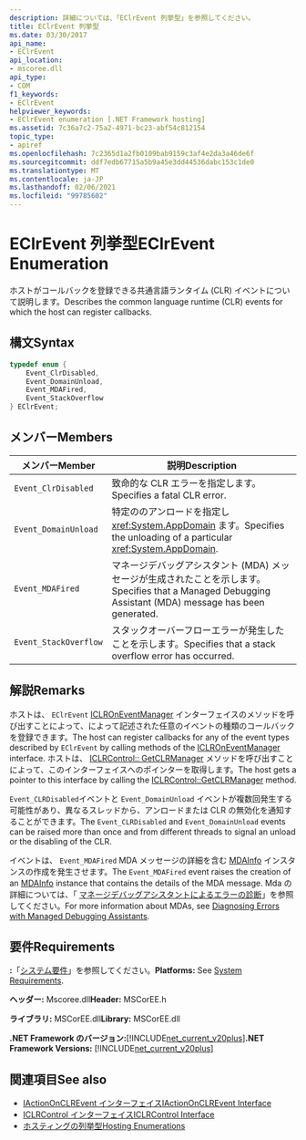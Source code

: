 ```yaml
---
description: 詳細については、「EClrEvent 列挙型」を参照してください。
title: EClrEvent 列挙型
ms.date: 03/30/2017
api_name:
- EClrEvent
api_location:
- mscoree.dll
api_type:
- COM
f1_keywords:
- EClrEvent
helpviewer_keywords:
- EClrEvent enumeration [.NET Framework hosting]
ms.assetid: 7c36a7c2-75a2-4971-bc23-abf54c812154
topic_type:
- apiref
ms.openlocfilehash: 7c2365d1a2fb0109bab9159c3af4e2da3a46de6f
ms.sourcegitcommit: ddf7edb67715a5b9a45e3dd44536dabc153c1de0
ms.translationtype: MT
ms.contentlocale: ja-JP
ms.lasthandoff: 02/06/2021
ms.locfileid: "99785602"
---
```

# <a name="eclrevent-enumeration"></a><span data-ttu-id="9e9ef-103">EClrEvent 列挙型</span><span class="sxs-lookup"><span data-stu-id="9e9ef-103">EClrEvent Enumeration</span></span>

<span data-ttu-id="9e9ef-104">ホストがコールバックを登録できる共通言語ランタイム (CLR) イベントについて説明します。</span><span class="sxs-lookup"><span data-stu-id="9e9ef-104">Describes the common language runtime (CLR) events for which the host can register callbacks.</span></span>  
  
## <a name="syntax"></a><span data-ttu-id="9e9ef-105">構文</span><span class="sxs-lookup"><span data-stu-id="9e9ef-105">Syntax</span></span>  
  
```cpp  
typedef enum {  
    Event_ClrDisabled,  
    Event_DomainUnload,  
    Event_MDAFired,  
    Event_StackOverflow  
} EClrEvent;  
```  
  
## <a name="members"></a><span data-ttu-id="9e9ef-106">メンバー</span><span class="sxs-lookup"><span data-stu-id="9e9ef-106">Members</span></span>  
  
|<span data-ttu-id="9e9ef-107">メンバー</span><span class="sxs-lookup"><span data-stu-id="9e9ef-107">Member</span></span>|<span data-ttu-id="9e9ef-108">説明</span><span class="sxs-lookup"><span data-stu-id="9e9ef-108">Description</span></span>|  
|------------|-----------------|  
|`Event_ClrDisabled`|<span data-ttu-id="9e9ef-109">致命的な CLR エラーを指定します。</span><span class="sxs-lookup"><span data-stu-id="9e9ef-109">Specifies a fatal CLR error.</span></span>|  
|`Event_DomainUnload`|<span data-ttu-id="9e9ef-110">特定ののアンロードを指定し <xref:System.AppDomain> ます。</span><span class="sxs-lookup"><span data-stu-id="9e9ef-110">Specifies the unloading of a particular <xref:System.AppDomain>.</span></span>|  
|`Event_MDAFired`|<span data-ttu-id="9e9ef-111">マネージデバッグアシスタント (MDA) メッセージが生成されたことを示します。</span><span class="sxs-lookup"><span data-stu-id="9e9ef-111">Specifies that a Managed Debugging Assistant (MDA) message has been generated.</span></span>|  
|`Event_StackOverflow`|<span data-ttu-id="9e9ef-112">スタックオーバーフローエラーが発生したことを示します。</span><span class="sxs-lookup"><span data-stu-id="9e9ef-112">Specifies that a stack overflow error has occurred.</span></span>|  
  
## <a name="remarks"></a><span data-ttu-id="9e9ef-113">解説</span><span class="sxs-lookup"><span data-stu-id="9e9ef-113">Remarks</span></span>  

 <span data-ttu-id="9e9ef-114">ホストは、 `EClrEvent` [ICLROnEventManager](iclroneventmanager-interface.md) インターフェイスのメソッドを呼び出すことによって、によって記述された任意のイベントの種類のコールバックを登録できます。</span><span class="sxs-lookup"><span data-stu-id="9e9ef-114">The host can register callbacks for any of the event types described by `EClrEvent` by calling methods of the [ICLROnEventManager](iclroneventmanager-interface.md) interface.</span></span> <span data-ttu-id="9e9ef-115">ホストは、 [ICLRControl:: GetCLRManager](iclrcontrol-getclrmanager-method.md) メソッドを呼び出すことによって、このインターフェイスへのポインターを取得します。</span><span class="sxs-lookup"><span data-stu-id="9e9ef-115">The host gets a pointer to this interface by calling the [ICLRControl::GetCLRManager](iclrcontrol-getclrmanager-method.md) method.</span></span>  
  
 <span data-ttu-id="9e9ef-116">`Event_CLRDisabled`イベントと `Event_DomainUnload` イベントが複数回発生する可能性があり、異なるスレッドから、アンロードまたは CLR の無効化を通知することができます。</span><span class="sxs-lookup"><span data-stu-id="9e9ef-116">The `Event_CLRDisabled` and `Event_DomainUnload` events can be raised more than once and from different threads to signal an unload or the disabling of the CLR.</span></span>  
  
 <span data-ttu-id="9e9ef-117">イベントは、 `Event_MDAFired` MDA メッセージの詳細を含む [MDAInfo](mdainfo-structure.md) インスタンスの作成を発生させます。</span><span class="sxs-lookup"><span data-stu-id="9e9ef-117">The `Event_MDAFired` event raises the creation of an [MDAInfo](mdainfo-structure.md) instance that contains the details of the MDA message.</span></span> <span data-ttu-id="9e9ef-118">Mda の詳細については、「 [マネージデバッグアシスタントによるエラーの診断](../../debug-trace-profile/diagnosing-errors-with-managed-debugging-assistants.md)」を参照してください。</span><span class="sxs-lookup"><span data-stu-id="9e9ef-118">For more information about MDAs, see [Diagnosing Errors with Managed Debugging Assistants](../../debug-trace-profile/diagnosing-errors-with-managed-debugging-assistants.md).</span></span>  
  
## <a name="requirements"></a><span data-ttu-id="9e9ef-119">要件</span><span class="sxs-lookup"><span data-stu-id="9e9ef-119">Requirements</span></span>  

 <span data-ttu-id="9e9ef-120">**:**「[システム要件](../../get-started/system-requirements.md)」を参照してください。</span><span class="sxs-lookup"><span data-stu-id="9e9ef-120">**Platforms:** See [System Requirements](../../get-started/system-requirements.md).</span></span>  
  
 <span data-ttu-id="9e9ef-121">**ヘッダー:** Mscoree.dll</span><span class="sxs-lookup"><span data-stu-id="9e9ef-121">**Header:** MSCorEE.h</span></span>  
  
 <span data-ttu-id="9e9ef-122">**ライブラリ:** MSCorEE.dll</span><span class="sxs-lookup"><span data-stu-id="9e9ef-122">**Library:** MSCorEE.dll</span></span>  
  
 <span data-ttu-id="9e9ef-123">**.NET Framework のバージョン:**[!INCLUDE[net_current_v20plus](../../../../includes/net-current-v20plus-md.md)]</span><span class="sxs-lookup"><span data-stu-id="9e9ef-123">**.NET Framework Versions:** [!INCLUDE[net_current_v20plus](../../../../includes/net-current-v20plus-md.md)]</span></span>  
  
## <a name="see-also"></a><span data-ttu-id="9e9ef-124">関連項目</span><span class="sxs-lookup"><span data-stu-id="9e9ef-124">See also</span></span>

- [<span data-ttu-id="9e9ef-125">IActionOnCLREvent インターフェイス</span><span class="sxs-lookup"><span data-stu-id="9e9ef-125">IActionOnCLREvent Interface</span></span>](iactiononclrevent-interface.md)
- [<span data-ttu-id="9e9ef-126">ICLRControl インターフェイス</span><span class="sxs-lookup"><span data-stu-id="9e9ef-126">ICLRControl Interface</span></span>](iclrcontrol-interface.md)
- [<span data-ttu-id="9e9ef-127">ホスティングの列挙型</span><span class="sxs-lookup"><span data-stu-id="9e9ef-127">Hosting Enumerations</span></span>](hosting-enumerations.md)
